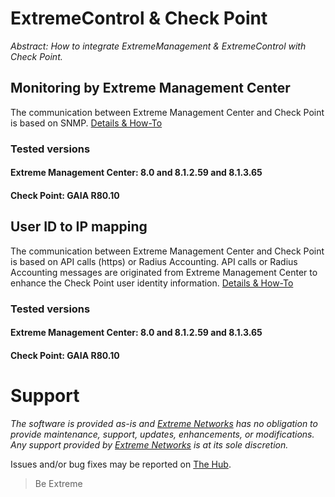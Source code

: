 # ExtremeControl & Check Point

_Abstract: How to integrate ExtremeManagement & ExtremeControl with Check Point._

## Monitoring by Extreme Management Center
The communication between Extreme Management Center and Check Point is based on SNMP.
[Details & How-To](monitoring/README.md)
### Tested versions
#### Extreme Management Center: 8.0 and 8.1.2.59 and 8.1.3.65
#### Check Point: GAIA R80.10

## User ID to IP mapping
The communication between Extreme Management Center and Check Point is based on API calls (https) or Radius Accounting. API calls or Radius Accounting messages are originated from Extreme Management Center to enhance the Check Point user identity information.
[Details & How-To](idtoip/README.md)
### Tested versions
#### Extreme Management Center: 8.0 and 8.1.2.59 and 8.1.3.65
#### Check Point: GAIA R80.10

# Support
_The software is provided as-is and [Extreme Networks](http://www.extremenetworks.com/) has no obligation to provide maintenance, support, updates, enhancements, or modifications. Any support provided by [Extreme Networks](http://www.extremenetworks.com/) is at its sole discretion._

Issues and/or bug fixes may be reported on [The Hub](https://community.extremenetworks.com/extreme).

>Be Extreme